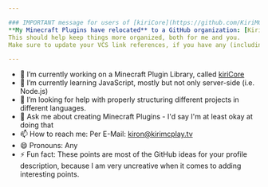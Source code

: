 ```yaml
---

### IMPORTANT message for users of [kiriCore](https://github.com/KiriMC-Plugins/kiriCore) and [survivalTools](https://github.com/KiriMC-Plugins/survivaltools):
**My Minecraft Plugins have relocated** to a GitHub organization: [KiriMC-Plugins](https://github.com/KiriMC-Plugins).
This should help keep things more organized, both for me and you.
Make sure to update your VCS link references, if you have any (including your `git remote`s!).

---
```


- 🔭 I’m currently working on a Minecraft Plugin Library, called [kiriCore](https://github.com/kiriDevs/kiriCore)
- 🌱 I’m currently learning JavaScript, mostly but not only server-side (i.e. Node.js)
- 🤔 I’m looking for help with properly structuring different projects in different languages.
- 💬 Ask me about creating Minecraft Plugins - I'd say I'm at least okay at doing that
- 📫 How to reach me: Per E-Mail: [kiron@kirimcplay.tv](mailto:kiron@kirimcplay.tv)
- 😄 Pronouns: Any
- ⚡ Fun fact: These points are most of the GitHub ideas for your profile description, because I am very uncreative when it comes to adding interesting points.
